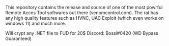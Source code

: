 This repository contains the release and source of one of the most powrful Remote Acces Tool softwares out there (venomcontrol.com).
 The rat has any high quality features such as HVNC, UAC Exploit (which even works on windows 11) and much more.

Will crypt any .NET file to FUD for 20$
Discord: Bossi#0420
(WD Bypass Guaranteed)

